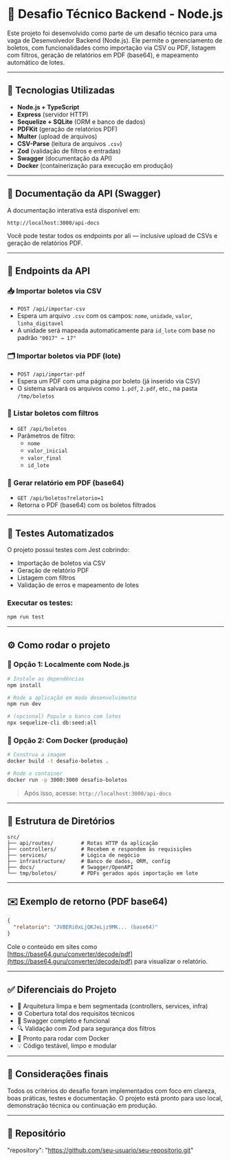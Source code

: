 # 💼 Desafio Técnico Backend - Node.js

Este projeto foi desenvolvido como parte de um desafio técnico para uma vaga de Desenvolvedor Backend (Node.js). Ele permite o gerenciamento de boletos, com funcionalidades como importação via CSV ou PDF, listagem com filtros, geração de relatórios em PDF (base64), e mapeamento automático de lotes.

---

## 🚀 Tecnologias Utilizadas

- **Node.js + TypeScript**
- **Express** (servidor HTTP)
- **Sequelize + SQLite** (ORM e banco de dados)
- **PDFKit** (geração de relatórios PDF)
- **Multer** (upload de arquivos)
- **CSV-Parse** (leitura de arquivos `.csv`)
- **Zod** (validação de filtros e entradas)
- **Swagger** (documentação da API)
- **Docker** (containerização para execução em produção)

---

## 📄 Documentação da API (Swagger)

A documentação interativa está disponível em:

```
http://localhost:3000/api-docs
```

Você pode testar todos os endpoints por ali — inclusive upload de CSVs e geração de relatórios PDF.

---

## 📁 Endpoints da API

### 📥 Importar boletos via CSV

- `POST /api/importar-csv`
- Espera um arquivo `.csv` com os campos: `nome`, `unidade`, `valor`, `linha_digitavel`
- A unidade será mapeada automaticamente para `id_lote` com base no padrão `"0017" → 17"`

### 🗂 Importar boletos via PDF (lote)

- `POST /api/importar-pdf`
- Espera um PDF com uma página por boleto (já inserido via CSV)
- O sistema salvará os arquivos como `1.pdf`, `2.pdf`, etc., na pasta `/tmp/boletos`

### 📃 Listar boletos com filtros

- `GET /api/boletos`
- Parâmetros de filtro:
  - `nome`
  - `valor_inicial`
  - `valor_final`
  - `id_lote`

### 🧾 Gerar relatório em PDF (base64)

- `GET /api/boletos?relatorio=1`
- Retorna o PDF (base64) com os boletos filtrados

---

## 🧪 Testes Automatizados

O projeto possui testes com Jest cobrindo:

- Importação de boletos via CSV
- Geração de relatório PDF
- Listagem com filtros
- Validação de erros e mapeamento de lotes

### Executar os testes:

```bash
npm run test
```

---

## ⚙️ Como rodar o projeto

### 🔸 Opção 1: Localmente com Node.js

```bash
# Instale as dependências
npm install

# Rode a aplicação em modo desenvolvimento
npm run dev

# (opcional) Popule o banco com lotes
npx sequelize-cli db:seed:all
```

### 🔸 Opção 2: Com Docker (produção)

```bash
# Construa a imagem
docker build -t desafio-boletos .

# Rode o container
docker run -p 3000:3000 desafio-boletos
```

> Após isso, acesse: `http://localhost:3000/api-docs`

---

## 💾 Estrutura de Diretórios

```
src/
├── api/routes/         # Rotas HTTP da aplicação
├── controllers/        # Recebem e respondem às requisições
├── services/           # Lógica de negócio
├── infrastructure/     # Banco de dados, ORM, config
├── docs/               # Swagger/OpenAPI
└── tmp/boletos/        # PDFs gerados após importação em lote
```

---

## ✉️ Exemplo de retorno (PDF base64)

```json
{
  "relatorio": "JVBERi0xLjQKJeLjz9MK... (base64)"
}
```

Cole o conteúdo em sites como [https://base64.guru/converter/decode/pdf](https://base64.guru/converter/decode/pdf) para visualizar o relatório.

---

## ✅ Diferenciais do Projeto

- 🧠 Arquitetura limpa e bem segmentada (controllers, services, infra)
- ⚙️ Cobertura total dos requisitos técnicos
- 📄 Swagger completo e funcional
- 🔍 Validação com Zod para segurança dos filtros
- 🐳 Pronto para rodar com Docker
- 💡 Código testável, limpo e modular

---

## 📌 Considerações finais

Todos os critérios do desafio foram implementados com foco em clareza, boas práticas, testes e documentação. O projeto está pronto para uso local, demonstração técnica ou continuação em produção.

---

## 🔗 Repositório

"repository": "https://github.com/seu-usuario/seu-repositorio.git"

